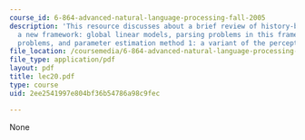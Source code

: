 ```yaml
---
course_id: 6-864-advanced-natural-language-processing-fall-2005
description: 'This resource discusses about a brief review of history-based methods,
  a new framework: global linear models, parsing problems in this framework: Reranking
  problems, and parameter estimation method 1: a variant of the perceptron algorithm.'
file_location: /coursemedia/6-864-advanced-natural-language-processing-fall-2005/2ee2541997e804bf36b54786a98c9fec_lec20.pdf
file_type: application/pdf
layout: pdf
title: lec20.pdf
type: course
uid: 2ee2541997e804bf36b54786a98c9fec

---
```

None